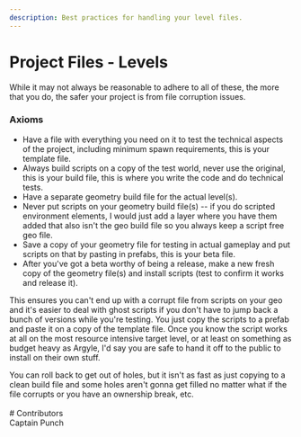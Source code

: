 ```yaml
---
description: Best practices for handling your level files.
---
```


# Project Files - Levels

While it may not always be reasonable to adhere to all of these, the more that you do, the safer your project is from file corruption issues.

### Axioms

* Have a file with everything you need on it to test the technical aspects of the project, including minimum spawn requirements, this is your template file.
* Always build scripts on a copy of the test world, never use the original, this is your build file, this is where you write the code and do technical tests.
* Have a separate geometry build file for the actual level(s).
* Never put scripts on your geometry build file(s) -- if you do scripted environment elements, I would just add a layer where you have them added that also isn't the geo build file so you always keep a script free geo file.
* Save a copy of your geometry file for testing in actual gameplay and put scripts on that by pasting in prefabs, this is your beta file.
* After you've got a beta worthy of being a release, make a new fresh copy of the geometry file(s) and install scripts (test to confirm it works and release it).

This ensures you can't end up with a corrupt file from scripts on your geo and it's easier to deal with ghost scripts if you don't have to jump back a bunch of versions while you're testing. You just copy the scripts to a prefab and paste it on a copy of the template file. Once you know the script works at all on the most resource intensive target level, or at least on something as budget heavy as Argyle, I'd say you are safe to hand it off to the public to install on their own stuff.

You can roll back to get out of holes, but it isn't as fast as just copying to a clean build file and some holes aren't gonna get filled no matter what if the file corrupts or you have an ownership break, etc.\
\
\# Contributors\
Captain Punch
